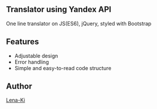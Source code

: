 ## Translator using Yandex API

One line translator on JS(ES6), jQuery, styled with Bootstrap

## Features

* Adjustable design
* Error handling
* Simple and easy-to-read code structure

## Author

[Lena-Ki](https://github.com/Lena-Ki)
